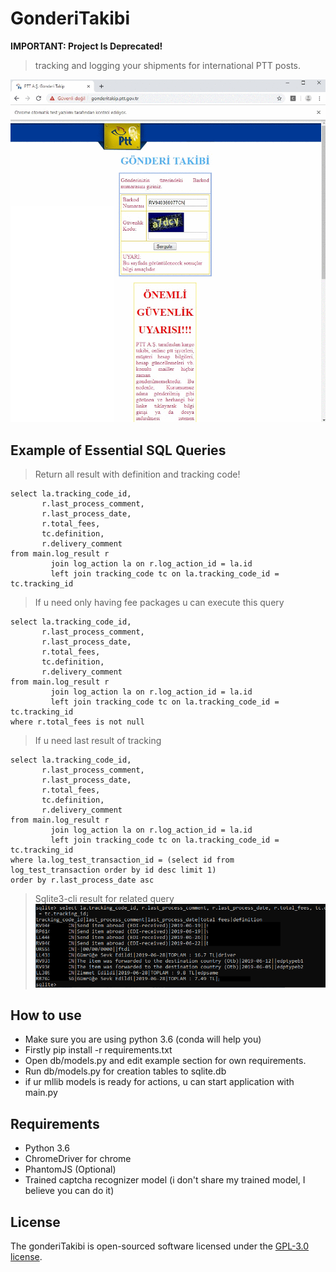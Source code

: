 # GonderiTakibi

**IMPORTANT: Project Is Deprecated!**
> tracking and logging your shipments for international PTT posts.

![Screenshot](https://raw.githubusercontent.com/Shavell/repo-assets/master/gonderiTakibi/tracking.gif)

## Example of Essential SQL Queries

> Return all result with definition and tracking code!

```` 
select la.tracking_code_id,
       r.last_process_comment,
       r.last_process_date,
       r.total_fees,
       tc.definition,
       r.delivery_comment
from main.log_result r
         join log_action la on r.log_action_id = la.id
         left join tracking_code tc on la.tracking_code_id = tc.tracking_id
````

>If u need only having fee packages u can execute this query
````
select la.tracking_code_id,
       r.last_process_comment,
       r.last_process_date,
       r.total_fees,
       tc.definition,
       r.delivery_comment
from main.log_result r
         join log_action la on r.log_action_id = la.id
         left join tracking_code tc on la.tracking_code_id = tc.tracking_id
where r.total_fees is not null
````

>If u need last result of tracking
````
select la.tracking_code_id,
       r.last_process_comment,
       r.last_process_date,
       r.total_fees,
       tc.definition,
       r.delivery_comment
from main.log_result r
         join log_action la on r.log_action_id = la.id
         left join tracking_code tc on la.tracking_code_id = tc.tracking_id
where la.log_test_transaction_id = (select id from log_test_transaction order by id desc limit 1)
order by r.last_process_date asc
````

> Sqlite3-cli result for related query 
![SQLOUTPUT](https://raw.githubusercontent.com/Shavell/repo-assets/master/gonderiTakibi/sqlite-cli.PNG)


## How to use

 - Make sure you are using python 3.6 (conda will help you)
 - Firstly pip install -r requirements.txt
 - Open db/models.py and edit example section for own requirements.
 - Run db/models.py for creation tables to sqlite.db
 - if ur mllib models is ready for actions, u can start application with main.py


## Requirements
- Python 3.6
- ChromeDriver for chrome
- PhantomJS (Optional)
- Trained captcha recognizer model (i don't share my trained model, I believe you can do it)


## License

The gonderiTakibi is open-sourced software licensed under the [GPL-3.0 license](https://opensource.org/licenses/MIT).
